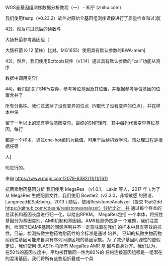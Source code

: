 

WGS全基因组测序数据分析教程（一） - 知乎 (zhihu.com)

我们使用fastp（v0.23.2）软件对原始全基因组测序读段进行了质量检查和过滤[

42]。然后将过滤后的读数与

大肠杆菌参考基因组（

大肠杆菌 K-12 菌株）比对。MG1655）使用具有默认参数的BWA-mem[

43]。然后，我们使用Bcftools软件（v1.14）通过具有默认参数的“call”功能从测序

数据中调用变异[

44]。我们提取了SNPs变异、参考等位基因及其位置，并根据参考等位基因的位置合并了

所有分离株。我们过滤掉了没有变异的位点（N取代了没有变异的位点），并在样本中保

留了一半以上的现有等位基因变异。最终的SNP矩阵，其中每列代表变异等位基因，每行

都是一个样本，通过one-hot编码为数值，可用于后续机器学习。预处理过程是根据任等

人[

6]进行的。

来自 <https://www.mdpi.com/2079-6382/11/11/1611>

抗菌素耐药基因分析
我们使用 MegaRes （v1.0.1，
Lakin 等人，2017 年
).为了从 MegaRes 生成配置文件，我们使用 Bowtie2（v2.3.0，非常敏感
的预设、
Langmead和Salzberg，2013
).随后，使用ResistomeAnalyzer（提交
15a52dd
https://github.com/cdeanj/resistomeanalyzer）分析比对，并
通过每个样本的总读长和基因长度进行归一化，以给出RPKM。 MegaRes包括
一个本体，将抗性基因分为基因类别，AMR机制和基因组。AMR检测仍然是一
个难题，我们注意到，检测已知AMR基因的同源序列并不一定意味着在我们
的样本中具有等效的抗性。目前，检测抗微生物药物耐药性的金标准是通过
培养。
已知的抗微生物药物耐药性基因可能来自具有序列同源区域的基因家族。为
了减少基因同源性的虚假定位，我们使用 BLASTn 将所有 MegaRes AMR 基
因与自身对齐。我们认为，在50%的基因长度中，平均核苷酸同一性为80%的
任何连接基因组都是一组潜在的混淆基因。我们将所有这些组折叠成一个具

